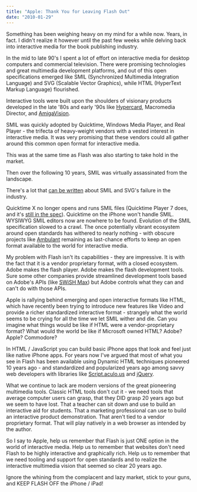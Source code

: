 ```yaml
---
title: "Apple: Thank You for Leaving Flash Out"
date: "2010-01-29"
---
```


Something has been weighing heavy on my mind for a while now. Years, in fact. I didn't realize it however until the past few weeks while delving back into interactive media for the book publishing industry.

In the mid to late 90's I spent a lot of effort on interactive media for desktop computers and commercial television. There were promising technologies and great multimedia development platforms, and out of this open specifications emerged like SMIL (Synchronized Multimedia Integration Language) and SVG (Scalable Vector Graphics), while HTML (HyperText Markup Language) flourished.

Interactive tools were built upon the shoulders of visionary products developed in the late '80s and early '90s like [Hypercard](http://en.wikipedia.org/wiki/HyperCard), Macromedia Director, and [AmigaVision](http://www.atarimagazines.com/compute/issue124/P204_1_REVIEWS_AMIGA.php).

SMIL was quickly adopted by Quicktime, Windows Media Player, and Real Player - the trifecta of heavy-weight vendors with a vested interest in interactive media. It was very promising that these vendors could all gather around this common open format for interactive media.

This was at the same time as Flash was also starting to take hold in the market.

Then over the following 10 years, SMIL was virtually assassinated from the landscape.

There's a lot that [can be written](http://ukwebfocus.wordpress.com/2008/11/18/why-did-smil-and-svg-fail/) about SMIL and SVG's failure in the industry.

Quicktime X no longer opens and runs SMIL files (Quicktime Player 7 does, and it's [still in the spec](http://www.apple.com/quicktime/technologies/interactivity/smil.html)). Quicktime on the iPhone won't handle SMIL. WYSIWYG SMIL editors now are nowhere to be found. Evolution of the SMIL specification slowed to a crawl. The once potentially vibrant ecosystem around open standards has withered to nearly nothing - with obscure projects like [Ambulant](http://www.ambulantplayer.org/) remaining as last-chance efforts to keep an open format available to the world for interactive media.

My problem with Flash isn't its capabilities - they are impressive. It is with the fact that it is a vendor proprietary format, with a closed ecosystem. Adobe makes the flash player. Adobe makes the flash development tools. Sure some other companies provide streamlined development tools based on Adobe's APIs (like [SWiSH Max](http://www.swishzone.com/)) but Adobe controls what they can and can't do with those APIs.

Apple is rallying behind emerging and open interactive formats like HTML, which have recently been trying to introduce new features like Video and provide a richer standardized interactive format - strangely what the world seems to be crying for all the time we let SMIL wither and die. Can you imagine what things would be like if HTML were a vendor-proprietary format? What would the world be like if Microsoft owned HTML? Adobe? Apple? Commodore?

In HTML / JavaScript you can build basic iPhone apps that look and feel just like native iPhone apps. For years now I've argued that most of what you see in Flash has been available using Dynamic HTML techniques pioneered 10 years ago - and standardized and popularized years ago among savvy web developers with libraries like [Script.aculo.us](http://script.aculo.us/) and [jQuery](http://jquery.com/).

What we continue to lack are modern versions of the great pioneering multimedia tools. Classic HTML tools don't cut it - we need tools that average computer users can grasp, that they DID grasp 20 years ago but we seem to have lost. That a teacher can sit down and use to build an interactive aid for students. That a marketing professional can use to build an interactive product demonstration. That aren't tied to a vendor proprietary format. That will play natively in a web browser as intended by the author.

So I say to Apple, help us remember that Flash is just ONE option in the world of interactive media. Help us to remember that websites don't need Flash to be highly interactive and graphically rich. Help us to remember that we need tooling and support for open standards and to realize the interactive multimedia vision that seemed so clear 20 years ago.

Ignore the whining from the complacent and lazy market, stick to your guns, and KEEP FLASH OFF the iPhone / iPad!
